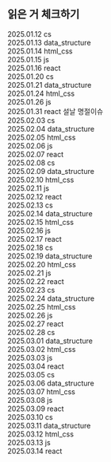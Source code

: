 <h2> 읽은 거 체크하기 </h2>

2025.01.12  cs <br>
2025.01.13 data_structure <br>
2025.01.14  html_css<br>
2025.01.15  js<br>
2025.01.16  react<br>
2025.01.20  cs<br>
2025.01.21 data_structure <br>
2025.01.24  html_css<br>
2025.01.26  js<br>
2025.01.31  react 설날 명절이슈 <br>
2025.02.03 cs <br>
2025.02.04 data_structure <br>
2025.02.05 html_css <br>
2025.02.06 js <br>
2025.02.07 react <br>
2025.02.08 cs <br>
2025.02.09 data_structure <br>
2025.02.10 html_css <br>
2025.02.11 js <br>
2025.02.12 react <br>
2025.02.13 cs <br>
2025.02.14 data_structure <br>
2025.02.15 html_css <br>
2025.02.16 js <br>
2025.02.17 react <br>
2025.02.18 cs <br>
2025.02.19 data_structure <br>
2025.02.20 html_css <br>
2025.02.21 js <br>
2025.02.22 react <br>
2025.02.23 cs <br>
2025.02.24 data_structure <br>
2025.02.25 html_css <br>
2025.02.26 js <br>
2025.02.27 react <br>
2025.02.28 cs <br>
2025.03.01 data_structure <br>
2025.03.02 html_css <br>
2025.03.03 js <br>
2025.03.04 react <br>
2025.03.05 cs <br>
2025.03.06 data_structure <br>
2025.03.07 html_css <br>
2025.03.08 js <br>
2025.03.09 react <br>
2025.03.10 cs <br>
2025.03.11 data_structure <br>
2025.03.12 html_css <br>
2025.03.13 js <br>
2025.03.14 react <br>
